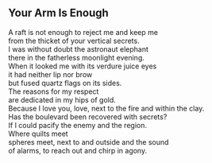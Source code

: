 Your Arm Is Enough
------------------
A raft is not enough to reject me and keep me  
from the thicket of your vertical secrets.  
I was without doubt the astronaut elephant  
there in the fatherless moonlight evening.  
When it looked me with its verdure juice eyes  
it had neither lip nor brow  
but fused quartz flags on its sides.  
The reasons for my respect  
are dedicated in my hips of gold.  
Because I love you, love, next to the fire and within the clay.  
Has the boulevard been recovered with secrets?  
If I could pacify the enemy and the region.  
Where quilts meet  
spheres meet, next to and outside and the sound  
of alarms, to reach out and chirp in agony.  
